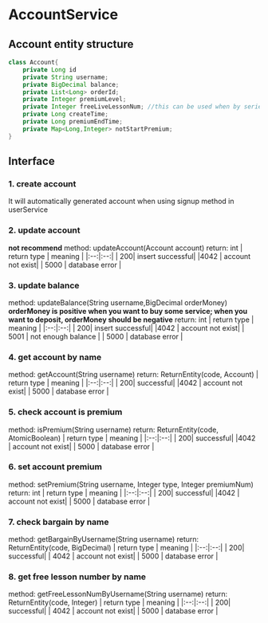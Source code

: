 # AccountService
## Account entity structure
```java
class Account{
    private Long id
    private String username;
    private BigDecimal balance;
    private List<Long> orderId;
    private Integer premiumLevel;
    private Integer freeLiveLessonNum; //this can be used when by series lessons
    private Long createTime;
    private Long premiumEndTime;
    private Map<Long,Integer> notStartPremium;
}
```
## Interface
### 1. create account
It will automatically generated account when using signup method in userService

### 2. update account
__not recommend__
method: updateAccount(Account account)
return: int
| return type | meaning |
|:--:|:--:|
| 200| insert successful|
|4042 | account not exist|
| 5000 | database error |

### 3. update balance
method: updateBalance(String username,BigDecimal orderMoney)
__orderMoney is positive when you want to buy some service; when you want to deposit, orderMoney should be negative__
return: int
| return type | meaning |
|:--:|:--:|
| 200| insert successful|
|4042 | account not exist|
| 5001 | not enough balance |
| 5000 | database error |

### 4. get account by name
method: getAccount(String username)
return: ReturnEntity(code, Account)
| return type | meaning |
|:--:|:--:|
| 200| successful|
|4042 | account not exist|
| 5000 | database error |

### 5. check account is premium
method: isPremium(String username)
return: ReturnEntity(code, AtomicBoolean)
| return type | meaning |
|:--:|:--:|
| 200| successful|
|4042 | account not exist|
| 5000 | database error |

### 6. set account  premium
method: setPremium(String username, Integer type, Integer premiumNum)
return: int
| return type | meaning |
|:--:|:--:|
| 200| successful|
|4042 | account not exist|
| 5000 | database error |

### 7. check bargain by name
method: getBargainByUsername(String username)
return: ReturnEntity(code, BigDecimal)
| return type | meaning |
|:--:|:--:|
| 200| successful|
| 4042 | account not exist|
| 5000 | database error |

### 8. get free lesson number by name
method: getFreeLessonNumByUsername(String username)
return: ReturnEntity(code, Integer)
| return type | meaning |
|:--:|:--:|
| 200| successful|
| 4042 | account not exist|
| 5000 | database error |
